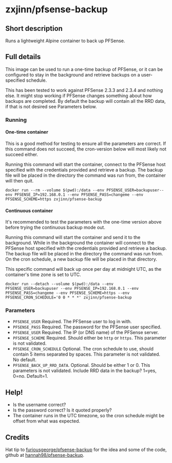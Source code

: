 # zxjinn/pfsense-backup

## Short description
Runs a lightweight Alpine container to back up PFSense.

## Full details
This image can be used to run a one-time backup of PFSense, or it can be configured to stay in the background and retrieve backups on a user-specified schedule.

This has been tested to work against PFSense 2.3.3 and 2.3.4 and nothing else. It might stop working if PFSense changes something about how backups are completed. By default the backup will contain all the RRD data, if that is not desired see Parameters below.

### Running
#### One-time container
This is a good method for testing to ensure all the parameters are correct. If this command does not succeed, the cron-version below will most likely not succeed either.

Running this command will start the container, connect to the PFSense host specified with the credentials provided and retrieve a backup. The backup file will be placed in the directory the command was run from, the container will then quit.
```
docker run --rm --volume $(pwd):/data --env PFSENSE_USER=backupuser--env PFSENSE_IP=192.168.0.1 --env PFSENSE_PASS=changeme --env PFSENSE_SCHEME=https zxjinn/pfsense-backup
```
#### Continuous container
It's recommended to test the parameters with the one-time version above before trying the continuous backup mode out.

Running this command will start the container and send it to the background. While in the background the container will connect to the PFSense host specified with the credentials provided and retrieve a backup. The backup file will be placed in the directory the command was run from. On the cron schedule, a new backup file will be placed in that directory.

This specific command will back up once per day at midnight UTC, as the container's time zone is set to UTC.
```
docker run --detach --volume $(pwd):/data --env PFSENSE_USER=backupuser --env PFSENSE_IP=192.168.0.1 --env PFSENSE_PASS=changeme --env PFSENSE_SCHEME=https --env PFSENSE_CRON_SCHEDULE='0 0 * * *' zxjinn/pfsense-backup
```

### Parameters
- `PFSENSE_USER` Required. The PFSense user to log in with.
- `PFSENSE_PASS` Required. The password for the PFSense user specified.
- `PFSENSE_USER` Required. The IP (or DNS name) of the PFSense server.
- `PFSENSE_SCHEME` Required. Should either be `http` or `https`. This parameter is not validated.
- `PFSENSE_CRON_SCHEDULE` Optional. The cron schedule to use, should contain 5 items separated by spaces. This parameter is not validated. No default.
- `PFSENSE_BACK_UP_RRD_DATA`. Optional. Should be either 1 or 0. This parameters is not validated. Include RRD data in the backup? 1=yes, 0=no. Default=1.

## Help!
- Is the username correct?
- Is the password correct? Is it quoted properly?
- The container runs in the UTC timezone, so the cron schedule might be offset from what was expected.

## Credits
Hat tip to [furiousgeorge/pfsense-backup](https://hub.docker.com/r/furiousgeorge/pfsense-backup/) for the idea and some of the code, github at [hannah98/pfsense-backup](https://github.com/hannah98/pfsense-backup).
